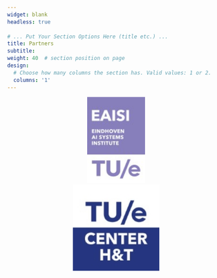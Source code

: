 ```yaml
---
widget: blank
headless: true

# ... Put Your Section Options Here (title etc.) ...
title: Partners
subtitle:
weight: 40  # section position on page
design:
  # Choose how many columns the section has. Valid values: 1 or 2.
  columns: '1'
---
```


<div class="container">
  <div class="row align-items-start">
    <div class="col">
    </div>
    <div class="col">
    <center>
      <a href="https://www.tue.nl/en/research/institutes/eindhoven-artificial-intelligence-systems-institute/" target="_blank"> <img alt="EAISI logo" src="https://raw.githubusercontent.com/ephil-ai/ephil.ai/main/assets/media/EAISI-logo.jpg" height="200">
      </a>
    </div>
    <div class="col">
    <center>
      <a href="https://www.tue.nl/en/research/research-areas/humans-and-technology/" target="_blank"> <img alt="CHT logo" src="https://raw.githubusercontent.com/ephil-ai/ephil.ai/main/assets/media/CHT-logo.jpg" height="200">
      </a>
    </div>
    <div class="col">
    </div>
  </div>